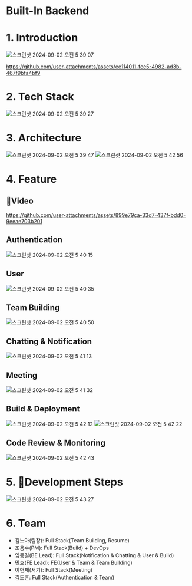 # Built-In Backend

# 1. Introduction
![스크린샷 2024-09-02 오전 5 39 07](https://github.com/user-attachments/assets/30b28f55-60bd-4f08-96c2-6e9ca0cc8112)

https://github.com/user-attachments/assets/ee114011-fce5-4982-ad3b-467f9bfa4bf9

# 2. Tech Stack
![스크린샷 2024-09-02 오전 5 39 27](https://github.com/user-attachments/assets/d59717bf-ed46-472c-b2b4-0aabf3b3acdc)

# 3. Architecture
![스크린샷 2024-09-02 오전 5 39 47](https://github.com/user-attachments/assets/3721e39b-7f3a-4bba-bf15-9ce233cc70d5)
![스크린샷 2024-09-02 오전 5 42 56](https://github.com/user-attachments/assets/e849f082-c22f-48c0-8b4f-74b4fd68bb9b)

# 4. Feature
## Video
https://github.com/user-attachments/assets/899e79ca-33d7-437f-bdd0-9eeae703b201

## Authentication
![스크린샷 2024-09-02 오전 5 40 15](https://github.com/user-attachments/assets/09488f05-3200-4bb6-ab79-e18f46db013e)

## User
![스크린샷 2024-09-02 오전 5 40 35](https://github.com/user-attachments/assets/4210d4a8-85f4-47b4-a58b-9c23c8d4e494)

## Team Building
![스크린샷 2024-09-02 오전 5 40 50](https://github.com/user-attachments/assets/3d8f0fe1-0351-4652-bd58-dbfe93cbd005)

## Chatting & Notification
![스크린샷 2024-09-02 오전 5 41 13](https://github.com/user-attachments/assets/13a45349-90c9-4026-a503-92d0a4cfb825)

## Meeting
![스크린샷 2024-09-02 오전 5 41 32](https://github.com/user-attachments/assets/69dc316f-2194-4dd9-b9e6-3da239eafcec)

## Build & Deployment
![스크린샷 2024-09-02 오전 5 42 12](https://github.com/user-attachments/assets/26acdfe7-4edd-45ef-8dca-9c97b6a740e7)
![스크린샷 2024-09-02 오전 5 42 22](https://github.com/user-attachments/assets/201ae0df-7c53-45d7-8c82-1ba722fa192e)

## Code Review & Monitoring
![스크린샷 2024-09-02 오전 5 42 43](https://github.com/user-attachments/assets/fa57ea77-700f-407c-aa5e-ae21751f6c60)

# 5. Development Steps
![스크린샷 2024-09-02 오전 5 43 27](https://github.com/user-attachments/assets/eb9af1f1-09e0-4d48-8d11-4317d8da84bb)

# 6. Team
- 김노아(팀장): Full Stack(Team Building, Resume)
- 조용수(PM): Full Stack(Build) + DevOps
- 임동길(BE Lead): Full Stack(Notification & Chatting & User & Build)
- 민호(FE Lead): FE(User & Team & Team Building)
- 이현재(서기): Full Stack(Meeting) 
- 김도훈: Full Stack(Authentication & Team) 
